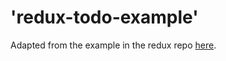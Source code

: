 # 'redux-todo-example'

Adapted from the example in the redux repo [here](https://github.com/reactjs/redux/tree/master/examples/todos).
